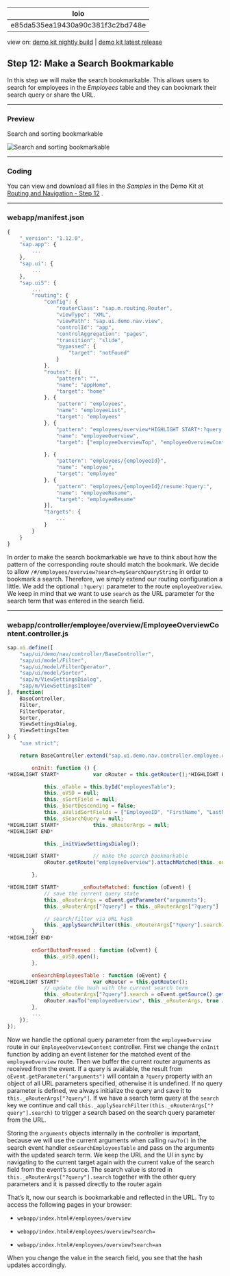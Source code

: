 <!-- loioe85da535ea19430a90c381f3c2bd748e -->

| loio |
| -----|
| e85da535ea19430a90c381f3c2bd748e |

<div id="loio">

view on: [demo kit nightly build](https://openui5nightly.hana.ondemand.com/#/topic/e85da535ea19430a90c381f3c2bd748e) | [demo kit latest release](https://openui5.hana.ondemand.com/#/topic/e85da535ea19430a90c381f3c2bd748e)</div>

## Step 12: Make a Search Bookmarkable

In this step we will make the search bookmarkable. This allows users to search for employees in the *Employees* table and they can bookmark their search query or share the URL.

***

### Preview

   
  
<a name="loioe85da535ea19430a90c381f3c2bd748e__fig_r1j_pst_mr"/>Search and sorting bookmarkable

 ![](loiofeb2ddddf2e347e9893512419fe11355_LowRes.png "Search and sorting bookmarkable") 

***

### Coding

You can view and download all files in the *Samples* in the Demo Kit at [Routing and Navigation - Step 12](https://openui5.hana.ondemand.com/explored.html#/sample/sap.ui.core.tutorial.navigation.12/preview) .

***

### webapp/manifest.json

``` js
{
	"_version": "1.12.0",
	"sap.app": {
		...
	},
	"sap.ui": {
		...
	},
	"sap.ui5": {
		...
		"routing": {
			"config": {
				"routerClass": "sap.m.routing.Router",
				"viewType": "XML",
				"viewPath": "sap.ui.demo.nav.view",
				"controlId": "app",
				"controlAggregation": "pages",
				"transition": "slide",
				"bypassed": {
					"target": "notFound"
				}
			},
			"routes": [{
				"pattern": "",
				"name": "appHome",
				"target": "home"
			}, {
				"pattern": "employees",
				"name": "employeeList",
				"target": "employees"
			}, {
				"pattern": "employees/overview*HIGHLIGHT START*:?query:*HIGHLIGHT END*",
				"name": "employeeOverview",
				"target": ["employeeOverviewTop", "employeeOverviewContent"]

			}, {
				"pattern": "employees/{employeeId}",
				"name": "employee",
				"target": "employee"
			}, {
				"pattern": "employees/{employeeId}/resume:?query:",
				"name": "employeeResume",
				"target": "employeeResume"
			}],
			"targets": {
				...
			}
		}
	}
}
```

In order to make the search bookmarkable we have to think about how the pattern of the corresponding route should match the bookmark. We decide to allow `/#/employees/overview?search=mySearchQueryString` in order to bookmark a search. Therefore, we simply extend our routing configuration a little. We add the optional `:?query:` parameter to the route `employeeOverview`. We keep in mind that we want to use `search` as the URL parameter for the search term that was entered in the search field.

***

### webapp/controller/employee/overview/EmployeeOverviewContent.controller.js

``` js
sap.ui.define([
	"sap/ui/demo/nav/controller/BaseController",
	"sap/ui/model/Filter",
	"sap/ui/model/FilterOperator",
	"sap/ui/model/Sorter",
	"sap/m/ViewSettingsDialog",
	"sap/m/ViewSettingsItem"
], function(
	BaseController,
	Filter,
	FilterOperator,
	Sorter,
	ViewSettingsDialog,
	ViewSettingsItem
) {
	"use strict";

	return BaseController.extend("sap.ui.demo.nav.controller.employee.overview.EmployeeOverviewContent", {

		onInit: function () {
*HIGHLIGHT START*			var oRouter = this.getRouter();*HIGHLIGHT END*

			this._oTable = this.byId("employeesTable");
			this._oVSD = null;
			this._sSortField = null;
			this._bSortDescending = false;
			this._aValidSortFields = ["EmployeeID", "FirstName", "LastName"];
			this._sSearchQuery = null;
*HIGHLIGHT START*			this._oRouterArgs = null;
*HIGHLIGHT END*

			this._initViewSettingsDialog();

*HIGHLIGHT START*			// make the search bookmarkable
			oRouter.getRoute("employeeOverview").attachMatched(this._onRouteMatched, this);*HIGHLIGHT END*

		},

*HIGHLIGHT START*		_onRouteMatched: function (oEvent) {
			// save the current query state
			this._oRouterArgs = oEvent.getParameter("arguments");
			this._oRouterArgs["?query"] = this._oRouterArgs["?query"] || {};

			// search/filter via URL hash
			this._applySearchFilter(this._oRouterArgs["?query"].search);
		},
*HIGHLIGHT END*

		onSortButtonPressed : function (oEvent) {
			this._oVSD.open();
		},

		onSearchEmployeesTable : function (oEvent) {
*HIGHLIGHT START*			var oRouter = this.getRouter();
			// update the hash with the current search term
			this._oRouterArgs["?query"].search = oEvent.getSource().getValue();
			oRouter.navTo("employeeOverview", this._oRouterArgs, true /*no history*/);*HIGHLIGHT END*
		},
		...
	});
});
```

Now we handle the optional query parameter from the `employeeOverview` route in our `EmployeeOverviewContent` controller. First we change the `onInit` function by adding an event listener for the matched event of the `employeeOverview` route. Then we buffer the current router arguments as received from the event. If a query is available, the result from `oEvent.getParameter("arguments")` will contain a `?query` property with an object of all URL parameters specified, otherwise it is undefined. If no query parameter is defined, we always initialize the query and save it to `this._oRouterArgs["?query"]`. If we have a search term query at the `search` key we continue and call `this._applySearchFilter(this._oRouterArgs["?query"].search)` to trigger a search based on the search query parameter from the URL.

Storing the `arguments` objects internally in the controller is important, because we will use the current arguments when calling `navTo()` in the search event handler `onSearchEmployeesTable` and pass on the arguments with the updated search term. We keep the URL and the UI in sync by navigating to the current target again with the current value of the search field from the event’s source. The search value is stored in `this._oRouterArgs["?query"].search` together with the other query parameters and it is passed directly to the router again

That’s it, now our search is bookmarkable and reflected in the URL. Try to access the following pages in your browser:

-   `webapp/index.html#/employees/overview`

-   `webapp/index.html#/employees/overview?search=`

-   `webapp/index.html#/employees/overview?search=an`


When you change the value in the search field, you see that the hash updates accordingly.

